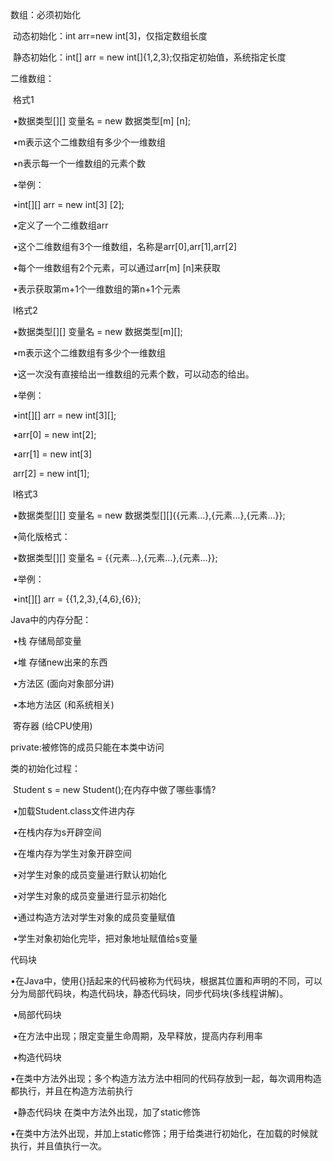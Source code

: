 数组：必须初始化

​	动态初始化：int arr=new int[3]，仅指定数组长度

​	静态初始化：int[] arr = new int[]{1,2,3};仅指定初始值，系统指定长度

二维数组：

​	格式1

​		•数据类型[][] 变量名 = new 数据类型[m] [n];

​		•m表示这个二维数组有多少个一维数组

​		•n表示每一个一维数组的元素个数

​		•举例：

​		•int[][] arr = new int[3] [2];

​		•定义了一个二维数组arr

​		•这个二维数组有3个一维数组，名称是arr[0],arr[1],arr[2]

​		•每个一维数组有2个元素，可以通过arr[m] [n]来获取

​		•表示获取第m+1个一维数组的第n+1个元素

​	l格式2

​		•数据类型[][] 变量名 = new 数据类型[m][];

​		•m表示这个二维数组有多少个一维数组

​		•这一次没有直接给出一维数组的元素个数，可以动态的给出。

​		•举例：

​		•int[][] arr = new int[3][];

​		•arr[0] = new int[2];

​		•arr[1] = new int[3]

​		arr[2] = new int[1];

​	l格式3

​		•数据类型[][] 变量名 = new 数据类型[][]{{元素…},{元素…},{元素…}};

​		•简化版格式：

​		•数据类型[][] 变量名 = {{元素…},{元素…},{元素…}};

​		•举例：

​		•int[][] arr = {{1,2,3},{4,6},{6}};



Java中的内存分配：

​	•栈 存储局部变量

​	•堆 存储new出来的东西

​	•方法区 (面向对象部分讲)

​	•本地方法区 (和系统相关)

​	寄存器 (给CPU使用)



private:被修饰的成员只能在本类中访问



类的初始化过程：

​	Student s = new Student();在内存中做了哪些事情?

​		•加载Student.class文件进内存

​		•在栈内存为s开辟空间

​		•在堆内存为学生对象开辟空间

​		•对学生对象的成员变量进行默认初始化

​		•对学生对象的成员变量进行显示初始化

​		•通过构造方法对学生对象的成员变量赋值

​		•学生对象初始化完毕，把对象地址赋值给s变量

代码块

​	•在Java中，使用{}括起来的代码被称为代码块，根据其位置和声明的不同，可以分为局部代码块，构造代码块，静态代码块，同步代码块(多线程讲解)。

​	•局部代码块 

​		•在方法中出现；限定变量生命周期，及早释放，提高内存利用率

​	•构造代码块 

​		•在类中方法外出现；多个构造方法方法中相同的代码存放到一起，每次调用构造都执行，并且在构造方法前执行

​	•静态代码块 在类中方法外出现，加了static修饰

​		•在类中方法外出现，并加上static修饰；用于给类进行初始化，在加载的时候就执行，并且值执行一次。



